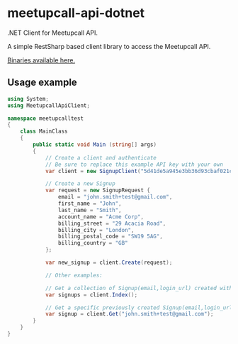 # meetupcall-api-dotnet
.NET Client for Meetupcall API.

A simple RestSharp based client library to access the Meetupcall API.

[Binaries available here.](https://github.com/meetupcall/meetupcall-api-dotnet/raw/master/MeetupcallApiClient.zip)

## Usage example
```csharp
using System;
using MeetupcallApiClient;

namespace meetupcalltest
{
	class MainClass
	{
		public static void Main (string[] args)
		{
			// Create a client and authenticate
			// Be sure to replace this example API key with your own
			var client = new SignupClient("5d41de5a945e3bb36d93cbaf021ce1632f04cb84");

			// Create a new Signup
			var request = new SignupRequest {
				email = "john.smith+test@gmail.com",
				first_name = "John",
				last_name = "Smith",
				account_name = "Acme Corp",
				billing_street = "29 Acacia Road",
				billing_city = "London",
				billing_postal_code = "SW19 5AG",
				billing_country = "GB"
			};

			var new_signup = client.Create(request);

			// Other examples:

			// Get a collection of Signup(email,login_url) created with this api key
			var signups = client.Index();

			// Get a specific previously created Signup(email,login_url) created with this api key
			var signup = client.Get("john.smith+test@gmail.com");
		}
	}
}
```
